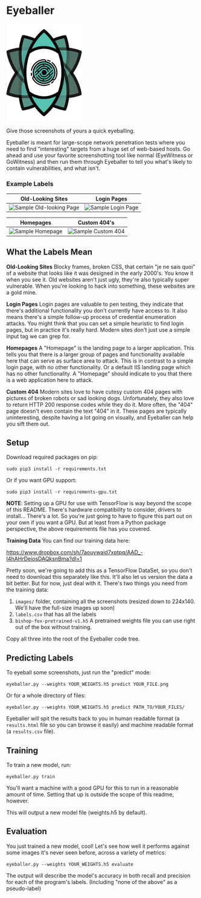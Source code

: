 # Eyeballer

![Logo](/docs/eyeballer_logo.png)


Give those screenshots of yours a quick eyeballing.

Eyeballer is meant for large-scope network penetration tests where you need to find "interesting" targets from a huge set of web-based hosts. Go ahead and use your favorite screenshotting tool like normal (EyeWitness or GoWitness) and then run them through Eyeballer to tell you what's likely to contain vulnerabilities, and what isn't.


### Example Labels

| Old-Looking Sites | Login Pages |
| ------ |:-----:|
| ![Sample Old-looking Page](/docs/old-looking.png) | ![Sample Login Page](/docs/login.png) |

| Homepages | Custom 404's |
| ------ |:-----:|
| ![Sample Homepage](/docs/homepage.png) | ![Sample Custom 404](/docs/404.png) |

## What the Labels Mean

**Old-Looking Sites**
Blocky frames, broken CSS, that certain "je ne sais quoi" of a website that looks like it was designed in the early 2000's. You know it when you see it. Old websites aren't just ugly, they're also typically super vulnerable. When you're looking to hack into something, these websites are a gold mine.

**Login Pages**
Login pages are valuable to pen testing, they indicate that there's additional functionality you don't currently have access to. It also means there's a simple follow-up process of credential enumeration attacks. You might think that you can set a simple heuristic to find login pages, but in practice it's really hard. Modern sites don't just use a simple input tag we can grep for.

**Homepages**
A "Homepage" is the landing page to a larger application. This tells you that there is a larger group of pages and functionality available here that can serve as surface area to attack. This is in contrast to a simple login page, with no other functionality. Or a default IIS landing page which has no other functionality. A "Homepage" should indicate to you that there is a web application here to attack.

**Custom 404**
Modern sites love to have cutesy custom 404 pages with pictures of broken robots or sad looking dogs. Unfortunately, they also love to return HTTP 200 response codes while they do it. More often, the "404" page doesn't even contain the text "404" in it. These pages are typically uninteresting, despite having a lot going on visually, and Eyeballer can help you sift them out.

## Setup

Download required packages on pip:
```
sudo pip3 install -r requirements.txt
```

Or if you want GPU support:
```
sudo pip3 install -r requirements-gpu.txt
```

**NOTE**: Setting up a GPU for use with TensorFlow is way beyond the scope of this README. There's hardware compatibility to consider, drivers to install... There's a lot. So you're just going to have to figure this part out on your own if you want a GPU. But at least from a Python package perspective, the above requirements file has you covered.

**Training Data** You can find our training data here:

https://www.dropbox.com/sh/7aouywaid7xptpq/AAD_-I4hAHrDeiosDAQksnBma?dl=1

Pretty soon, we're going to add this as a TensorFlow DataSet, so you don't need to download this separately like this. It'll also let us version the data a bit better. But for now, just deal with it. There's two things you need from the training data:

1. `images/` folder, containing all the screenshots (resized down to 224x140. We'll have the full-size images up soon)
2. `labels.csv` that has all the labels
3. `bishop-fox-pretrained-v1.h5` A pretrained weights file you can use right out of the box without training.

Copy all three into the root of the Eyeballer code tree.

## Predicting Labels
To eyeball some screenshots, just run the "predict" mode:

```
eyeballer.py --weights YOUR_WEIGHTS.h5 predict YOUR_FILE.png
```

Or for a whole directory of files:

```
eyeballer.py --weights YOUR_WEIGHTS.h5 predict PATH_TO/YOUR_FILES/
```

Eyeballer will spit the results back to you in human readable format (a `results.html` file so you can browse it easily) and machine readable format (a `results.csv` file).


## Training
To train a new model, run:
```
eyeballer.py train
```

You'll want a machine with a good GPU for this to run in a reasonable amount of time. Setting that up is outside the scope of this readme, however.

This will output a new model file (weights.h5 by default).

## Evaluation

You just trained a new model, cool! Let's see how well it performs against some images it's never seen before, across a variety of metrics:

```
eyeballer.py --weights YOUR_WEIGHTS.h5 evaluate
```

The output will describe the model's accuracy in both recall and precision for each of the program's labels. (Including "none of the above" as a pseudo-label)

